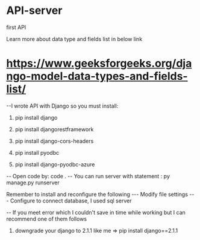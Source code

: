 # API-server
first API

Learn more about data type and fields list in below link
# https://www.geeksforgeeks.org/django-model-data-types-and-fields-list/

--I wrote API with Django so you must install:

1. pip install django

2. pip install djangorestframework

3. pip install django-cors-headers

4. pip install pyodbc

5. pip install django-pyodbc-azure

-- Open code by: code .
-- You can run server with statement : py manage.py runserver

Remember to install and reconfigure the following
--- Modify file settings
--- Configure to connect database, I used sql server

-- If you meet error which I couldn't save in time while working but I can recommend one of them follows
1. downgrade your django to 2.1.1 like me => pip install django==2.1.1
